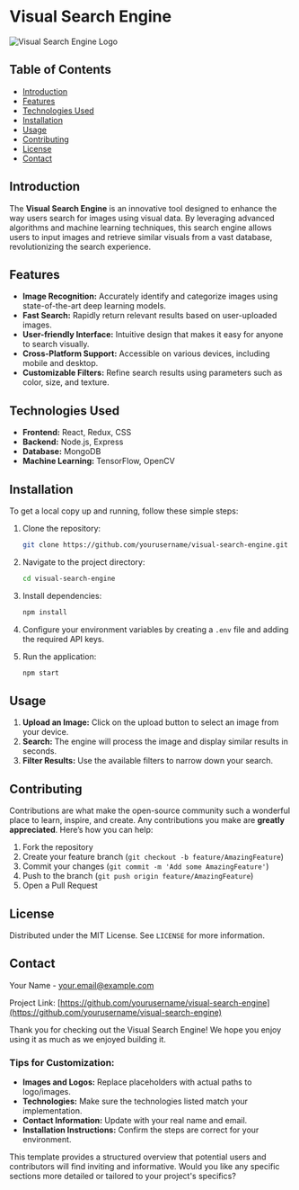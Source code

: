 # Visual Search Engine

![Visual Search Engine Logo](path_to_logo_image)

## Table of Contents
- [Introduction](#introduction)
- [Features](#features)
- [Technologies Used](#technologies-used)
- [Installation](#installation)
- [Usage](#usage)
- [Contributing](#contributing)
- [License](#license)
- [Contact](#contact)

## Introduction

The **Visual Search Engine** is an innovative tool designed to enhance the way users search for images using visual data. By leveraging advanced algorithms and machine learning techniques, this search engine allows users to input images and retrieve similar visuals from a vast database, revolutionizing the search experience.

## Features

- **Image Recognition:** Accurately identify and categorize images using state-of-the-art deep learning models.
- **Fast Search:** Rapidly return relevant results based on user-uploaded images.
- **User-friendly Interface:** Intuitive design that makes it easy for anyone to search visually.
- **Cross-Platform Support:** Accessible on various devices, including mobile and desktop.
- **Customizable Filters:** Refine search results using parameters such as color, size, and texture.

## Technologies Used

- **Frontend:** React, Redux, CSS
- **Backend:** Node.js, Express
- **Database:** MongoDB
- **Machine Learning:** TensorFlow, OpenCV

## Installation

To get a local copy up and running, follow these simple steps:

1. Clone the repository:
   ```bash
   git clone https://github.com/yourusername/visual-search-engine.git
   ```
2. Navigate to the project directory:
   ```bash
   cd visual-search-engine
   ```
3. Install dependencies:
   ```bash
   npm install
   ```
4. Configure your environment variables by creating a `.env` file and adding the required API keys.

5. Run the application:
   ```bash
   npm start
   ```

## Usage

1. **Upload an Image:** Click on the upload button to select an image from your device.
2. **Search:** The engine will process the image and display similar results in seconds.
3. **Filter Results:** Use the available filters to narrow down your search.

## Contributing

Contributions are what make the open-source community such a wonderful place to learn, inspire, and create. Any contributions you make are **greatly appreciated**. Here’s how you can help:

1. Fork the repository
2. Create your feature branch (`git checkout -b feature/AmazingFeature`)
3. Commit your changes (`git commit -m 'Add some AmazingFeature'`)
4. Push to the branch (`git push origin feature/AmazingFeature`)
5. Open a Pull Request

## License

Distributed under the MIT License. See `LICENSE` for more information.

## Contact

Your Name - [your.email@example.com](mailto:your.email@example.com)

Project Link: [https://github.com/yourusername/visual-search-engine](https://github.com/yourusername/visual-search-engine)



Thank you for checking out the Visual Search Engine! We hope you enjoy using it as much as we enjoyed building it.


### Tips for Customization:
- **Images and Logos:** Replace placeholders with actual paths to logo/images.
- **Technologies:** Make sure the technologies listed match your implementation.
- **Contact Information:** Update with your real name and email.
- **Installation Instructions:** Confirm the steps are correct for your environment.

This template provides a structured overview that potential users and contributors will find inviting and informative. Would you like any specific sections more detailed or tailored to your project's specifics?
